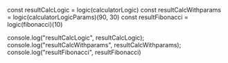 const resultCalcLogic = logic(calculatorLogic)
const resultCalcWithparams = logic(calculatorLogicParams)(90, 30)
const resultFibonacci = logic(fibonacci)(10)

console.log("resultCalcLogic", resultCalcLogic);
console.log("resultCalcWithparams", resultCalcWithparams);
console.log("resultFibonacci", resultFibonacci)
